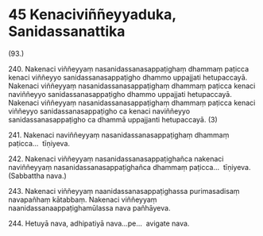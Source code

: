 

# 45 Kenaciviññeyyaduka, Sanidassanattika


(93.)

240\. Nakenaci viññeyyaṃ nasanidassanasappaṭighaṃ dhammaṃ paṭicca kenaci viññeyyo sanidassanasappaṭigho dhammo uppajjati hetupaccayā. Nakenaci viññeyyaṃ nasanidassanasappaṭighaṃ dhammaṃ paṭicca kenaci naviññeyyo sanidassanasappaṭigho dhammo uppajjati hetupaccayā. Nakenaci viññeyyaṃ nasanidassanasappaṭighaṃ dhammaṃ paṭicca kenaci viññeyyo sanidassanasappaṭigho ca kenaci naviññeyyo sanidassanasappaṭigho ca dhammā uppajjanti hetupaccayā. (3)

241\. Nakenaci naviññeyyaṃ nasanidassanasappaṭighaṃ dhammaṃ paṭicca…  tīṇiyeva.

242\. Nakenaci viññeyyaṃ nasanidassanasappaṭighañca nakenaci naviññeyyaṃ nasanidassanasappaṭighañca dhammaṃ paṭicca…  tīṇiyeva. (Sabbattha nava.)

243\. Nakenaci viññeyyaṃ naanidassanasappaṭighassa purimasadisaṃ navapañhaṃ kātabbaṃ. Nakenaci viññeyyaṃ naanidassanaappaṭighamūlassa nava pañhāyeva.

244\. Hetuyā nava, adhipatiyā nava…pe…  avigate nava.



